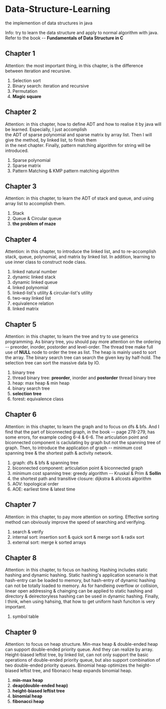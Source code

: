 # Data-Structure-Learning
the implemention of data structures in java

Info: try to learn the data structure and apply to normal algorithm with java.  
Refer to the book -- **Fundamentals of Data Structure in C**
  
## Chapter 1
Attention: the most important thing, in this chapter, is the difference between iteration and recursive.  
1. Selection sort  
2. Binary search: iteration and recursive  
3. Permutation  
4. **Magic square**  

## Chapter 2
Attention: in this chapter, how to define ADT and how to realise it by java will be learned. Especially, I just accomplish  
the ADT of sparse polynomial and sparse matrix by array list. Then I will give the method, by linked list, to finish them  
in the next chapter. Finally, pattern matching algorithm for string will be introduced.
1. Sparse polynomial  
2. Sparse matrix  
3. Pattern Matching & KMP pattern matching algorithm  

## Chapter 3  
Attention: in this chapter, to learn the ADT of stack and queue, and using array list to accomplish them.
1. Stack  
2. Queue & Circular queue  
3. **the problem of maze**

## Chapter 4  
Attention: in this chapter, to introduce the linked list, and to re-accomplish stack, queue, polynomial, and matrix by linked
list. In addition, learning to use inner class to construct node class.
1. linked natural number  
2. dynamic linked stack  
3. dynamic linked queue  
4. linked polynomial  
5. linked-list's utility & circular-list's utility  
6. two-way linked list  
7. equivalence relation  
8. linked matrix  

## Chapter 5  
Attention: in this chapter, to learn the tree and try to use generics programming. As binary tree, you should pay more attention on
the ordering -- preorder, inorder, postorder and level-order. The thread tree make full use of **NULL** node to order the tree as list.
The heap is mainly used to sort the array. The binary search tree can search the given key by half-hold. The selection tree can sort the massive data by IO. 
1. binary tree  
2. thread binary tree: **preorder**, inorder and **postorder** thread binary tree  
3. heap: max heap & min heap  
4. binary search tree  
5. **selection tree**  
6. forest: equivalence class  

## Chapter 6  
Attention: in this chapter, to learn the graph and to focus on dfs & bfs. And I find that the part of biconnected graph, in the book -- page 278-279, has some errors, for example coding 6-4 & 6-6. The articulation point and biconnected component is caclulating by graph but not the spanning tree of graph. Then, to introduce the application of graph -- minimum cost spanning tree & the shortest path & activity network.     
1. graph: dfs & bfs & spanning tree  
2. biconnected component: articulation point & biconnected graph  
3. minimum cost spanning tree: greedy algorithm -- Kruskal & Prim & **Sollin**  
4. the shortest path and transitive closure: dijkstra & allcosts algorithm  
5. AOV: topological order
6. AOE: earliest time & latest time  

## Chapter 7  
Attention: in this chapter, to pay more attention on sorting. Effective sorting method can obviously improve the speed of searching and verifying.  
1. search & verify
2. internal sort: insertion sort & quick sort & merge sort & radix sort  
3. external sort: merge k sorted arrays  

## Chapter 8
Attention: in this chapter, to focus on hashing. Hashing includes static hashing and dynamic hashing. Static hashing's application scenario is that hash-entry can be loaded to memory, but hash-entry of dynamic hashing can not be totally loaded to memory. As for handleing overflow or collision, linear open addressing & chainging can be applied to static hashing and directory & deirectoryless hashing can be used in dynamic hashing. Finally, I think, when using hahsing, that how to get uniform hash funciton is very important.  
1. symbol table  

## Chapter 9
Attention: to focus on heap structure. Min-max heap & double-ended heap can support double-ended priority queue. And they can realize by array. Height-biased leftist tree, by linked list, can not only support the basic operations of double-ended priority queue, but also support combination of two double-ended priority queues. Binomial heap optimizes the height-biased leftist tree, and fibonacci heap expands binomial heap.  
1. **min-max heap**  
2. **deap(double-ended heap)**  
3. **height-biased leftist tree**  
4. **binomial heap**  
5. **fibonacci heap**  
